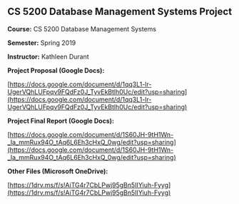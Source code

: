## CS 5200 Database Management Systems Project ##

**Course:** CS 5200 Database Management Systems

**Semester:** Spring 2019

**Instructor:** Kathleen Durant

**Project Proposal (Google Docs):**

[https://docs.google.com/document/d/1qq3L1-lr-UgerVQhLUFpqv9FQdFz0J_TyvEkBtlh0Uc/edit?usp=sharing](https://docs.google.com/document/d/1qq3L1-lr-UgerVQhLUFpqv9FQdFz0J_TyvEkBtlh0Uc/edit?usp=sharing)


**Project Final Report (Google Docs):**

[https://docs.google.com/document/d/1S60JH-9tH1Wn-_Ia_mmRux94O_tAq6L6Eh3cHxQ_0wg/edit?usp=sharing](https://docs.google.com/document/d/1S60JH-9tH1Wn-_Ia_mmRux94O_tAq6L6Eh3cHxQ_0wg/edit?usp=sharing)


**Other Files (Microsoft OneDrive):**

[https://1drv.ms/f/s!AiTG4r7CbLPwj95gBn5IIYiuh-Fyyg](https://1drv.ms/f/s!AiTG4r7CbLPwj95gBn5IIYiuh-Fyyg)
